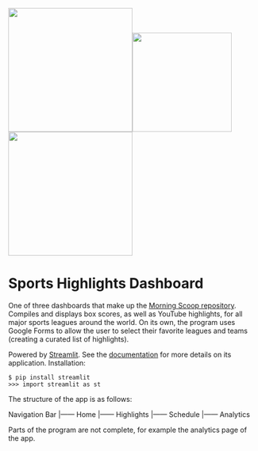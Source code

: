 <img src="https://upload.wikimedia.org/wikipedia/commons/e/e1/Logo_of_YouTube_%282015-2017%29.svg" width="250"><img src="https://streamlit.io/images/brand/streamlit-logo-primary-colormark-darktext.png" width="200"><img src="https://upload.wikimedia.org/wikipedia/commons/5/5b/Google_Forms_2020_Logo.svg" width="250">


# Sports Highlights Dashboard

One of three dashboards that make up the [Morning Scoop repository](https://github.com/iainmuir6/MorningScoop-Sports-News-Fantasy). Compiles and displays box scores, as well as YouTube highlights, for all major sports leagues around the world. On its own, the program uses Google Forms to allow the user to select their favorite leagues and teams (creating a curated list of highlights).
        
Powered by [Streamlit](https://docs.streamlit.io/en/stable/index.html). See the 
[documentation](https://docs.streamlit.io/en/stable/api.html) for more details on its application. Installation:

```
$ pip install streamlit
>>> import streamlit as st
```
The structure of the app is as follows:

Navigation Bar
  |—— Home
  |—— Highlights
  |—— Schedule
  |—— Analytics
  
Parts of the program are not complete, for example the analytics page of the app.

